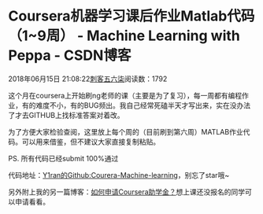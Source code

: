 # Coursera机器学习课后作业Matlab代码（1~9周） - Machine Learning with Peppa - CSDN博客





2018年06月15日 21:08:22[刺客五六柒](https://me.csdn.net/qq_39521554)阅读数：1792








这个月在coursera上开始刷ng老师的课（主要是为了复习），每一周都有编程作业，有的难度不小，有的BUG频出。我自己经常死磕半天才写出来，实在没办法了才去GITHUB上找标准答案对着改。

为了方便大家检验查阅，这里放上每个周的（目前刷到第六周）MATLAB作业代码。可以用来借鉴，但不建议大家直接复制粘贴。

PS. 所有代码已经submit 100%通过




代码地址：[Y1ran的Github:Courera-Machine-learning](https://github.com/Y1ran/Coursera-Machine-Learning-Assignment)，别忘了star哦~

另外附上我的另一篇博客：[如何申请Coursera助学金？](https://blog.csdn.net/qq_39521554/article/details/80257656)想上课还没报名的同学可以申请看看。









